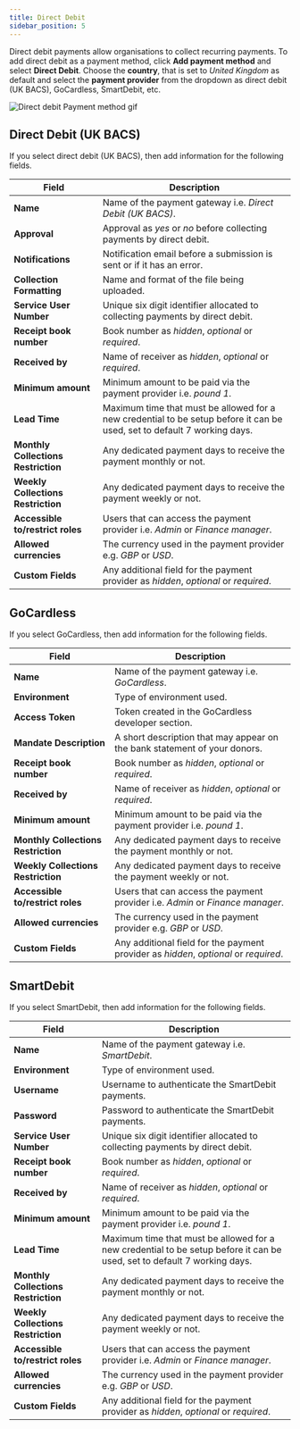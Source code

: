 ```yaml
---
title: Direct Debit
sidebar_position: 5
---
```


Direct debit payments allow organisations to collect recurring payments. To add direct debit as a payment method, click **Add payment method** and select **Direct Debit**. Choose the **country**, that is set to *United Kingdom* as default and select the **payment provider** from the dropdown as direct debit (UK BACS), GoCardless, SmartDebit, etc.

![Direct debit Payment method gif](./direct-debit.gif)

## Direct Debit (UK BACS)

If you select direct debit (UK BACS), then add information for the following fields.

| Field | Description |
| ----- | ----------- |
| **Name** | Name of the payment gateway i.e. *Direct Debit (UK BACS)*. | 
| **Approval** | Approval as *yes* or *no* before collecting payments by direct debit. |
| **Notifications** | Notification email before a submission is sent or if it has an error. |
| **Collection Formatting** | Name and format of the file being uploaded. |
| **Service User Number** | Unique six digit identifier allocated to collecting payments by direct debit. |
| **Receipt book number** | Book number as *hidden*, *optional* or *required*. |
| **Received by** | Name of receiver as *hidden*, *optional* or *required*. |
| **Minimum amount** | Minimum amount to be paid via the payment provider i.e. *pound 1*. |
| **Lead Time** | Maximum time that must be allowed for a new credential to be setup before it can be used, set to default 7 working days. |
| **Monthly Collections Restriction** | Any dedicated payment days to receive the payment monthly or not. |
| **Weekly Collections Restriction** | Any dedicated payment days to receive the payment weekly or not. |
| **Accessible to/restrict roles** | Users that can access the payment provider i.e. *Admin* or *Finance manager*. |
| **Allowed currencies** | The currency used in the payment provider e.g. *GBP* or *USD*.  |
| **Custom Fields** | Any additional field for the payment provider as *hidden*, *optional* or *required*.  |

## GoCardless

If you select GoCardless, then add information for the following fields.

| Field | Description |
| ----- | ----------- |
| **Name** | Name of the payment gateway i.e. *GoCardless*. | 
| **Environment** | Type of environment used. |
| **Access Token** | Token created in the GoCardless developer section. |
| **Mandate Description** | A short description that may appear on the bank statement of your donors. |
| **Receipt book number** | Book number as *hidden*, *optional* or *required*. |
| **Received by** | Name of receiver as *hidden*, *optional* or *required*. |
| **Minimum amount** | Minimum amount to be paid via the payment provider i.e. *pound 1*. |
| **Monthly Collections Restriction** | Any dedicated payment days to receive the payment monthly or not. |
| **Weekly Collections Restriction** | Any dedicated payment days to receive the payment weekly or not. |
| **Accessible to/restrict roles** | Users that can access the payment provider i.e. *Admin* or *Finance manager*. |
| **Allowed currencies** | The currency used in the payment provider e.g. *GBP* or *USD*.  |
| **Custom Fields** | Any additional field for the payment provider as *hidden*, *optional* or *required*.  |

## SmartDebit

If you select SmartDebit, then add information for the following fields.

| Field | Description |
| ----- | ----------- |
| **Name** | Name of the payment gateway i.e. *SmartDebit*. | 
| **Environment** | Type of environment used. |
| **Username** | Username to authenticate the SmartDebit payments. |
| **Password** | Password to authenticate the SmartDebit payments. |
| **Service User Number** | Unique six digit identifier allocated to collecting payments by direct debit. |
| **Receipt book number** | Book number as *hidden*, *optional* or *required*. |
| **Received by** | Name of receiver as *hidden*, *optional* or *required*. |
| **Minimum amount** | Minimum amount to be paid via the payment provider i.e. *pound 1*. |
| **Lead Time** | Maximum time that must be allowed for a new credential to be setup before it can be used, set to default 7 working days. |
| **Monthly Collections Restriction** | Any dedicated payment days to receive the payment monthly or not. |
| **Weekly Collections Restriction** | Any dedicated payment days to receive the payment weekly or not. |
| **Accessible to/restrict roles** | Users that can access the payment provider i.e. *Admin* or *Finance manager*. |
| **Allowed currencies** | The currency used in the payment provider e.g. *GBP* or *USD*.  |
| **Custom Fields** | Any additional field for the payment provider as *hidden*, *optional* or *required*.  |